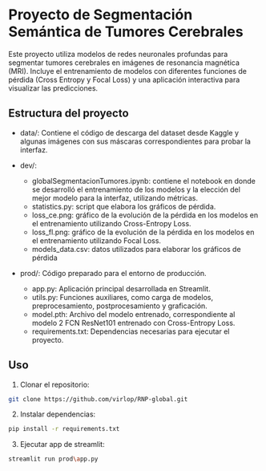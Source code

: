 # Proyecto de Segmentación Semántica de Tumores Cerebrales
Este proyecto utiliza modelos de redes neuronales profundas para segmentar tumores cerebrales en imágenes de resonancia magnética (MRI). Incluye el entrenamiento de modelos con diferentes funciones de pérdida (Cross Entropy y Focal Loss) y una aplicación interactiva para visualizar las predicciones.

## Estructura del proyecto
- data/: Contiene el código de descarga del dataset desde Kaggle y algunas imágenes con sus máscaras correspondientes para probar la interfaz.

- dev/: 
    - globalSegmentacionTumores.ipynb: contiene el notebook en donde se desarrolló el entrenamiento de los modelos y la elección del mejor modelo para la interfaz, utilizando métricas.
    - statistics.py: script que elabora los gráficos de pérdida.
    - loss_ce.png: gráfico de la evolución de la pérdida en los modelos en el entrenamiento utilizando Cross-Entropy Loss.
    - loss_fl.png: gráfico de la evolución de la pérdida en los modelos en el entrenamiento utilizando Focal Loss.
    - models_data.csv: datos utilizados para elaborar los gráficos de pérdida

- prod/: Código preparado para el entorno de producción.
    - app.py: Aplicación principal desarrollada en Streamlit.
    - utils.py: Funciones auxiliares, como carga de modelos, preprocesamiento, postprocesamiento y graficación.
    - model.pth: Archivo del modelo entrenado, correspondiente al modelo 2 FCN ResNet101 entrenado con Cross-Entropy Loss.
    - requirements.txt: Dependencias necesarias para ejecutar el proyecto.

## Uso
1. Clonar el repositorio:
 ```bash
 git clone https://github.com/virlop/RNP-global.git
  ```
2. Instalar dependencias:
 ```bash
pip install -r requirements.txt
 ```
3. Ejecutar app de streamlit:
 ```bash
streamlit run prod\app.py
 ```
